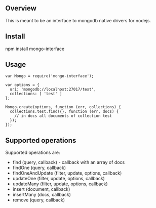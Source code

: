 ## Overview

This is meant to be an interface to mongodb native drivers for nodejs.

## Install

npm install mongo-interface

## Usage

```
var Mongo = require('mongo-interface');

var options = {
  uri: 'mongodb://localhost:27017/test',
  collections: [ 'test' ]
};

Mongo.create(options, function (err, collections) {
  collections.test.find({}, function (err, docs) {
    // in docs all documents of collection test
  });
});
```

## Supported operations

Supported operations are:

  * find (query, callback) - callback with an array of docs
  * findOne (query, callback)
  * findOneAndUpdate (filter, update, options, callback)
  * updateOne (filter, update, options, callback)
  * updateMany (filter, update, options, callback)
  * insert (document, callback)
  * insertMany (docs, callback)
  * remove (query, callback)
